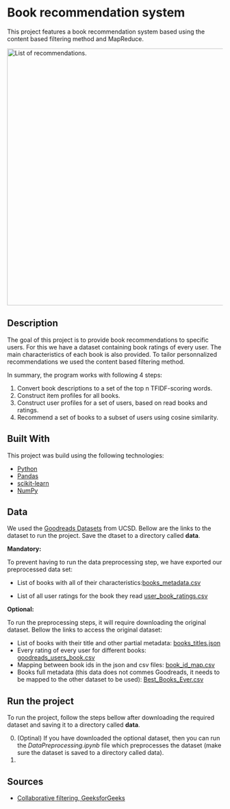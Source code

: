 # Book recommendation system

This project features a book recommendation system based using the content based filtering method and MapReduce.

<p align="left">
  <img src="https://user-images.githubusercontent.com/61467804/205084333-4b131699-3063-4858-bf31-5cc43e87bf85.png" alt="List of recommendations." width=600 />
</p>

## Description

The goal of this project is to provide book recommendations to specific users. For this we have a dataset containing book ratings of every user. The main characteristics of each book is also provided. To tailor personnalized recommendations we used the content based filtering method.

In summary, the program works with following 4 steps:

1. Convert book descriptions to a set of the top n TFIDF-scoring words.
2. Construct item profiles for all books.
3. Construct user profiles for a set of users, based on read books and ratings.
4. Recommend a set of books to a subset of users using cosine similarity.

## Built With

This project was build using the following technologies:

- [Python](https://www.python.org/)
- [Pandas](https://pandas.pydata.org/)
- [scikit-learn](https://scikit-learn.org/stable/)
- [NumPy](https://numpy.org/)

## Data

We used the [Goodreads Datasets](https://sites.google.com/eng.ucsd.edu/ucsdbookgraph/home) from UCSD. Bellow are the links to the dataset to run the project. Save the dtaset to a directory called **data**.

**Mandatory:**

To prevent having to run the data preprocessing step, we have exported our preprocessed data set:

- List of books with all of their characteristics:[books_metadata.csv](https://drive.google.com/file/d/18bopeQvWYmAUH5tga0X7dnM-HTneqVrU/view?usp=sharing)

- List of all user ratings for the book they read [user_book_ratings.csv](https://drive.google.com/file/d/1813UCk3913FR0TgGh3yJqXtOawaW54Gv/view?usp=sharing)

**Optional:**

To run the preprocessing steps, it will require downloading the original dataset.
Bellow the links to access the original dataset:

- List of books with their title and other partial metadata: [books_titles.json](https://drive.google.com/file/d/1Iqv9TROqNgYbUDijSaDegv4EPpxO97t3/view?usp=sharing)
- Every rating of every user for different books: [goodreads_users_book.csv](https://drive.google.com/open?id=1zmylV7XW2dfQVCLeg1LbllfQtHD2KUon)
- Mapping between book ids in the json and csv files: [book_id_map.csv](https://drive.google.com/uc?id=1CHTAaNwyzvbi1TR08MJrJ03BxA266Yxr)
- Books full metadata (this data does not commes Goodreads, it needs to be mapped to the other dataset to be used): [Best_Books_Ever.csv](https://zenodo.org/record/4265096?fbclid=IwAR3GKs_9DD4UMYx7i3D9HWZl91fjdC5UQkwtX8K-b1Cos5DBVEGI-pyPyLI)

## Run the project

To run the project, follow the steps bellow after downloading the required dataset and saving it to a directory called **data**.

0. (Optinal) If you have downloaded the optional dataset, then you can run the _DataPreprocessing.ipynb_ file which preprocesses the dataset (make sure the dataset is saved to a directory called data).
1.

## Sources

- [Collaborative filtering, GeeksforGeeks](https://www.geeksforgeeks.org/user-based-collaborative-filtering/)
